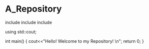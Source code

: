 # A_Repository

include <iostream>
include <string>
include <vectors>

using std::cout;

int main()
  {
  cout<<"Hello! Welcome to my Repository! \n";
  return 0;
  }
